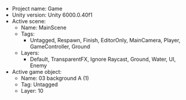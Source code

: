 <!-- UNITY CODE ASSIST INSTRUCTIONS START -->
- Project name: Game
- Unity version: Unity 6000.0.40f1
- Active scene:
  - Name: MainScene
  - Tags:
    - Untagged, Respawn, Finish, EditorOnly, MainCamera, Player, GameController, Ground
  - Layers:
    - Default, TransparentFX, Ignore Raycast, Ground, Water, UI, Enemy
- Active game object:
  - Name: 03 background A (1)
  - Tag: Untagged
  - Layer: 10
<!-- UNITY CODE ASSIST INSTRUCTIONS END -->